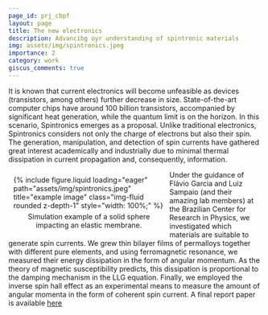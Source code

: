 ```yaml
---
page_id: prj_cbpf
layout: page
title: The new electronics
description: Advancibg oyr understanding of spintronic materials
img: assets/img/spintronics.jpeg
importance: 2
category: work
giscus_comments: true
---
```


It is known that current electronics will become unfeasible as devices (transistors, among others) further decrease in size.
State-of-the-art computer chips have around 100 billion transistors, accompanied by significant heat generation, while the quantum limit is on the horizon. In this scenario, Spintronics emerges as a proposal. Unlike traditional electronics, Spintronics considers not only the charge of electrons but also their spin.
The generation, manipulation, and detection of spin currents have gathered great interest academically and industrially due to minimal thermal dissipation in current propagation and, consequently, information.

<figure style="float: left; margin: 10px; max-width: 300px;">
    {% include figure.liquid loading="eager" path="assets/img/spintronics.jpeg" title="example image" class="img-fluid rounded z-depth-1" style="width: 100%;" %}
    <figcaption style="text-align: center; margin-top: 5px;">
        Simulation example of a solid sphere impacting an elastic membrane.
    </figcaption>
</figure>

Under the guidance of Flávio Garcia and Luiz Sampaio (and their amazing lab members) at the Brazilian Center for Research in Physics, we investigated which materials are suitable to generate spin currents.
We grew thin bilayer films of permalloys together with different pure elements, and using ferromagnetic resonance, we measured their energy dissipation in the form of angular momentum. As the theory of magnetic susceptibility predicts, this dissipation is proportional to the damping mechanism in the LLG equation.
Finally, we employed the inverse spin hall effect as an experimental means to measure the amount of angular momenta in the form of coherent spin current. A final report paper is available <a href="/assets/pdf/Spintronics__The_New_Electronics.pdf">here</a>

